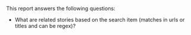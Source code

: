 This report answers the following questions:

- What are related stories based on the search item (matches in urls or titles and can be regex)?